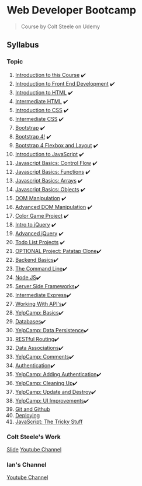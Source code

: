 # Web Developer Bootcamp

> Course by Colt Steele on Udemy

## Syllabus

### Topic

1. [Introduction to this Course](/Notes/01_Introduction%20to%20this%20Course) ✔️
2. [Introduction to Front End Development](/Notes/02_Introduction%20to%20Front%20End%20Development) ✔️
3. [Introduction to HTML](/Notes/03_Introduction%20to%20HTML) ✔️
4. [Intermediate HTML](/Notes/04_Intermediate%20HTML) ✔️
5. [Introduction to CSS](/Notes/05_Introduction%20to%20CSS) ✔️
6. [Intermediate CSS](/Notes/06_Intermediate%20CSS) ✔️
7. [Bootstrap](/Notes/07_Bootstrap) ✔️
8. [Bootstrap 4!](/Notes/08_Bootstrap%204!) ✔️
9. [Bootstrap 4 Flexbox and Layout](/Notes/09_Bootstrap%204%20Flexbox%20and%20Layout) ✔️
10. [Introduction to JavaScript](/Notes/10_Introduction%20to%20JavaScript) ✔️
11. [Javascript Basics: Control Flow](/Notes/11_Javascript%20Basics%20Control%20Flow) ✔️
12. [Javascript Basics: Functions](/Notes/12_Javascript%20Basics%20Functions) ✔️
13. [Javascript Basics: Arrays](/Notes/13_Javascript%20Basics%20Arrays) ✔️
14. [Javascript Basics: Objects](/Notes/14_Javascript%20Basics%20Objects) ✔️
15. [DOM Manipulation](/Notes/15_DOM%20Manipulation) ✔️
16. [Advanced DOM Manipulation](/Notes/16_Advanced%20DOM%20Manipulation) ✔️
17. [Color Game Project](/Notes/17_Color%20Game%20Project) ✔️
18. [Intro to jQuery](/Notes/18_Intro%20to%20jQuery) ✔️
19. [Advanced jQuery](/Notes/19_Advanced%20jQuery) ✔️
20. [Todo List Projects](/Notes/20_Todo%20List%20Projects) ✔️
21. [OPTIONAL Project: Patatap Clone](/Notes/21_OPTIONAL%20Project%20-%20Patatap%20Clone)✔️
22. [Backend Basics](/Notes/22_Backend%20Basics)✔️
23. [The Command Line](/Notes/23_The%20Command%20Line)✔️
24. [Node JS](/Notes/24_Node%20JS)✔️
25. [Server Side Frameworks](/Notes/25_Server%20Side%20Frameworks)✔️
26. [Intermediate Express](/Notes/26_Intermidate%20Express)✔️
27. [Working With API's](/Notes/27_Working%20With%20API's)✔️
28. [YelpCamp: Basics](/Notes/28_YelpCamp_Basics)✔️
29. [Databases](/Notes/29_Databases)✔️
30. [YelpCamp: Data Persistence](/Notes/30_YelpCamp:%20Data%20Persistence)✔️
31. [RESTful Routing](/Notes/31_RESTful_Routing)✔️
32. [Data Associations](/Notes/32_Data%20Associations)✔️
33. [YelpCamp: Comments](/Notes/33_YelpCamp:%20Comments)✔️
34. [Authentication](/Notes/34_Authentication)✔️
35. [YelpCamp: Adding Authentication](/Notes/35_YelpCamp:%20Adding%20Authentication)✔️
36. [YelpCamp: Cleaning Up](/Notes/36_YelpCamp:%20Cleaning%20Up)✔️
37. [YelpCamp: Update and Destroy](/Notes/37_YelpCamp:%20Update%20and%20Destroy)✔️
38. [YelpCamp: UI Improvements](/Notes/)✔️
39. [Git and Github](/Notes/)
40. [Deploying](/Notes/)
41. [JavaScript: The Tricky Stuff](/Notes/)

### Colt Steele's Work

[Slide](https://webdev.slides.com/coltsteele)
[Youtube Channel](https://www.youtube.com/channel/UCrqAGUPPMOdo0jfQ6grikZw/videos)

### Ian's Channel

[Youtube Channel](https://www.youtube.com/user/13rOzProductions/videos)

